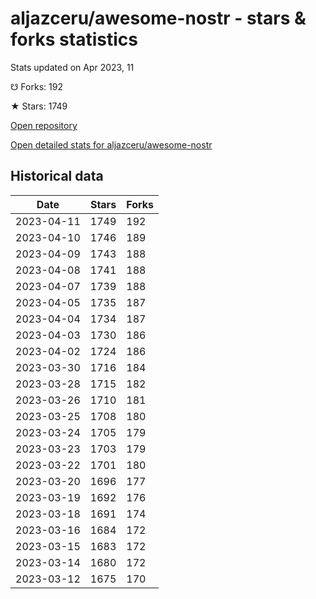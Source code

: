 # aljazceru/awesome-nostr - stars & forks statistics

Stats updated on Apr 2023, 11

☋ Forks: 192

★ Stars: 1749

[Open repository](https://github.com/aljazceru/awesome-nostr)

[Open detailed stats for aljazceru/awesome-nostr](https://reviewgithub.com/rep/aljazceru/awesome-nostr)

## Historical data
| Date | Stars | Forks |
|------|-------|-------|
| 2023-04-11 | 1749 | 192 | 
| 2023-04-10 | 1746 | 189 | 
| 2023-04-09 | 1743 | 188 | 
| 2023-04-08 | 1741 | 188 | 
| 2023-04-07 | 1739 | 188 | 
| 2023-04-05 | 1735 | 187 | 
| 2023-04-04 | 1734 | 187 | 
| 2023-04-03 | 1730 | 186 | 
| 2023-04-02 | 1724 | 186 | 
| 2023-03-30 | 1716 | 184 | 
| 2023-03-28 | 1715 | 182 | 
| 2023-03-26 | 1710 | 181 | 
| 2023-03-25 | 1708 | 180 | 
| 2023-03-24 | 1705 | 179 | 
| 2023-03-23 | 1703 | 179 | 
| 2023-03-22 | 1701 | 180 | 
| 2023-03-20 | 1696 | 177 | 
| 2023-03-19 | 1692 | 176 | 
| 2023-03-18 | 1691 | 174 | 
| 2023-03-16 | 1684 | 172 | 
| 2023-03-15 | 1683 | 172 | 
| 2023-03-14 | 1680 | 172 | 
| 2023-03-12 | 1675 | 170 | 

